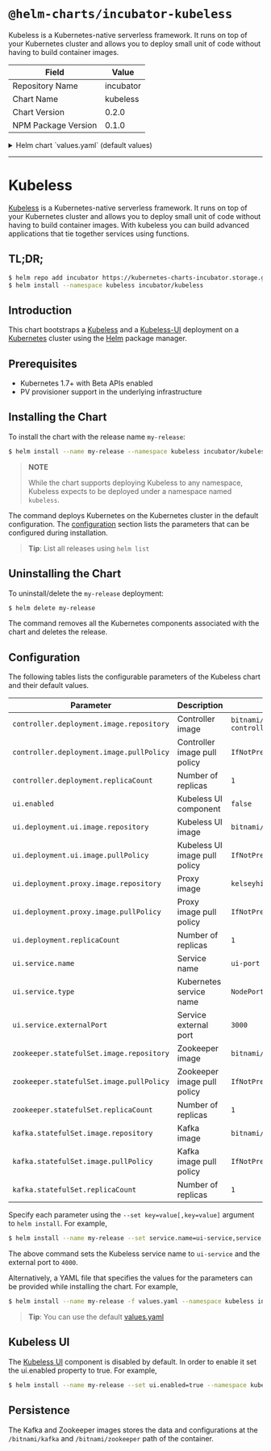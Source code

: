 # `@helm-charts/incubator-kubeless`

Kubeless is a Kubernetes-native serverless framework. It runs on top of your Kubernetes cluster and allows you to deploy small unit of code without having to build container images.

| Field               | Value     |
| ------------------- | --------- |
| Repository Name     | incubator |
| Chart Name          | kubeless  |
| Chart Version       | 0.2.0     |
| NPM Package Version | 0.1.0     |

<details>

<summary>Helm chart `values.yaml` (default values)</summary>

```yaml
# Default values for kubeless.
## RBAC configuration
rbac:
  create: false

## Controller configuration
controller:
  deployment:
    replicaCount: 1
    image:
      repository: bitnami/kubeless-controller
      tag: v0.3.1
      pullPolicy: IfNotPresent
  ## Kubeless Controller resource requests and limits
  ## Ref: http://kubernetes.io/docs/user-guide/compute-resources/
  ##
  resources:
    {}
    # limits:
    #   cpu: 500m
    #   memory: 512Mi
    # requests:
    #   cpu: 500m
    #   memory: 512Mi

## UI configuration
ui:
  enabled: false
  deployment:
    replicaCount: 1
    ui:
      image:
        repository: bitnami/kubeless-ui
        tag: v0.1.0
        pullPolicy: IfNotPresent
    proxy:
      image:
        repository: kelseyhightower/kubectl
        tag: 1.4.0
        pullPolicy: IfNotPresent

  service:
    name: ui-port
    type: NodePort
    externalPort: 3000

## Zookeeper configuration
zookeeper:
  statefulSet:
    replicaCount: 1
    image:
      repository: bitnami/zookeeper
      tag: 3.4.10-r6
      pullPolicy: IfNotPresent
  ## Zookeeper server resource requests and limits
  ## Ref: http://kubernetes.io/docs/user-guide/compute-resources/
  ##
  resources:
    {}
    # limits:
    #   cpu: 500m
    #   memory: 512Mi
    # requests:
    #   cpu: 500m
    #   memory: 512Mi

## Kafka configuration
kafka:
  statefulSet:
    replicaCount: 1
    image:
      repository: bitnami/kafka
      tag: 1.0.0-r2
      pullPolicy: IfNotPresent
  ## Kafka server resource requests and limits
  ## Ref: http://kubernetes.io/docs/user-guide/compute-resources/
  ##
  resources:
    {}
    # limits:
    #   cpu: 500m
    #   memory: 512Mi
    # requests:
    #   cpu: 500m
    #   memory: 512Mi
```

</details>

---

# Kubeless

[Kubeless](http://kubeless.io/) is a Kubernetes-native serverless framework. It runs on top of your Kubernetes cluster and allows you to deploy small unit of code without having to build container images. With kubeless you can build advanced applications that tie together services using functions.

## TL;DR;

```bash
$ helm repo add incubator https://kubernetes-charts-incubator.storage.googleapis.com/
$ helm install --namespace kubeless incubator/kubeless
```

## Introduction

This chart bootstraps a [Kubeless](https://github.com/kubeless/kubeless) and a [Kubeless-UI](https://github.com/kubeless/kubeless-ui) deployment on a [Kubernetes](http://kubernetes.io) cluster using the [Helm](https://helm.sh) package manager.

## Prerequisites

- Kubernetes 1.7+ with Beta APIs enabled
- PV provisioner support in the underlying infrastructure

## Installing the Chart

To install the chart with the release name `my-release`:

```bash
$ helm install --name my-release --namespace kubeless incubator/kubeless
```

> **NOTE**
>
> While the chart supports deploying Kubeless to any namespace, Kubeless expects to be deployed under a namespace named `kubeless`.

The command deploys Kubernetes on the Kubernetes cluster in the default configuration. The [configuration](#configuration) section lists the parameters that can be configured during installation.

> **Tip**: List all releases using `helm list`

## Uninstalling the Chart

To uninstall/delete the `my-release` deployment:

```bash
$ helm delete my-release
```

The command removes all the Kubernetes components associated with the chart and deletes the release.

## Configuration

The following tables lists the configurable parameters of the Kubeless chart and their default values.

| Parameter                                | Description                   | Default                       |
| ---------------------------------------- | ----------------------------- | ----------------------------- |
| `controller.deployment.image.repository` | Controller image              | `bitnami/kubeless-controller` |
| `controller.deployment.image.pullPolicy` | Controller image pull policy  | `IfNotPresent`                |
| `controller.deployment.replicaCount`     | Number of replicas            | `1`                           |
| `ui.enabled`                             | Kubeless UI component         | `false`                       |
| `ui.deployment.ui.image.repository`      | Kubeless UI image             | `bitnami/kubeless-ui`         |
| `ui.deployment.ui.image.pullPolicy`      | Kubeless UI image pull policy | `IfNotPresent`                |
| `ui.deployment.proxy.image.repository`   | Proxy image                   | `kelseyhightower/kubectl`     |
| `ui.deployment.proxy.image.pullPolicy`   | Proxy image pull policy       | `IfNotPresent`                |
| `ui.deployment.replicaCount`             | Number of replicas            | `1`                           |
| `ui.service.name`                        | Service name                  | `ui-port`                     |
| `ui.service.type`                        | Kubernetes service name       | `NodePort`                    |
| `ui.service.externalPort`                | Service external port         | `3000`                        |
| `zookeeper.statefulSet.image.repository` | Zookeeper image               | `bitnami/zookeeper`           |
| `zookeeper.statefulSet.image.pullPolicy` | Zookeeper image pull policy   | `IfNotPresent`                |
| `zookeeper.statefulSet.replicaCount`     | Number of replicas            | `1`                           |
| `kafka.statefulSet.image.repository`     | Kafka image                   | `bitnami/kafka`               |
| `kafka.statefulSet.image.pullPolicy`     | Kafka image pull policy       | `IfNotPresent`                |
| `kafka.statefulSet.replicaCount`         | Number of replicas            | `1`                           |

Specify each parameter using the `--set key=value[,key=value]` argument to `helm install`. For example,

```bash
$ helm install --name my-release --set service.name=ui-service,service,externalPort=4000 --namespace kubeless incubator/kubeless
```

The above command sets the Kubeless service name to `ui-service` and the external port to `4000`.

Alternatively, a YAML file that specifies the values for the parameters can be provided while installing the chart. For example,

```bash
$ helm install --name my-release -f values.yaml --namespace kubeless incubator/kubeless
```

> **Tip**: You can use the default [values.yaml](values.yaml)

## Kubeless UI

The [Kubeless UI](https://github.com/kubeless/kubeless-ui) component is disabled by default. In order to enable it set the ui.enabled property to true. For example,

```bash
$ helm install --name my-release --set ui.enabled=true --namespace kubeless incubator/kubeless
```

## Persistence

The Kafka and Zookeeper images stores the data and configurations at the `/bitnami/kafka` and `/bitnami/zookeeper` path of the container.
